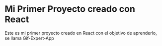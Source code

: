 # Mi Primer Proyecto creado con React

Este es mi primer proyecto creado en React con el objetivo de aprenderlo, se llama Gif-Expert-App
